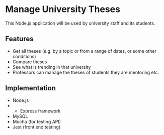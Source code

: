 # Manage University Theses
This Node.js application will be used by university staff and its students.
## Features
- Get all theses (e.g. by a topic or from a range of dates, or some other conditions)
- Compare theses 
- See what is trending in that university
- Professors can manage the theses of students they are mentoring etc.

## Implementation 
- Node.js
- - Express framework
- MySQL
- Mocha (for testing API)
- Jest (front end testing)